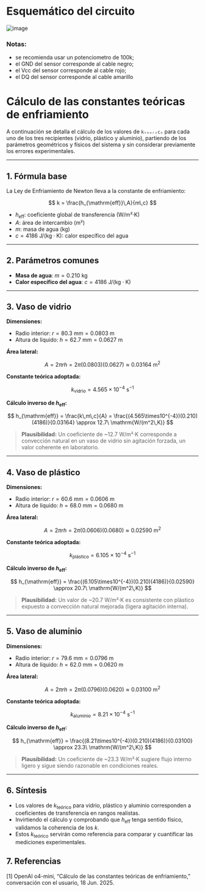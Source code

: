 # Esquemático del circuito

![image](https://github.com/user-attachments/assets/c41ab707-ce52-4b6b-8868-643121e96a59)

### Notas: 
- se recomienda usar un potenciometro de 100k;
- el GND del sensor corresponde al cable negro;
- el Vcc del sensor corresponde al cable rojo;
- el DQ del sensor corresponde al cable amarillo

# Cálculo de las constantes teóricas de enfriamiento

A continuación se detalla el cálculo de los valores de `kₜₑₒᵣᵢcₒ` para cada uno de los tres recipientes (vidrio, plástico y aluminio), partiendo de los parámetros geométricos y físicos del sistema y sin considerar previamente los errores experimentales.

---

## 1. Fórmula base

La Ley de Enfriamiento de Newton lleva a la constante de enfriamiento:

$$
 k = \frac{h_{\mathrm{eff}}\,A}{m\,c}
$$

- $h_{\mathrm{eff}}$: coeficiente global de transferencia (W/m²·K)
- $A$: área de intercambio (m²)
- $m$: masa de agua (kg)
- $c = 4186\ \mathrm{J/(kg\cdot K)}$: calor específico del agua

---

## 2. Parámetros comunes

- **Masa de agua**: $m = 0.210\ \mathrm{kg}$
- **Calor específico del agua**: $c = 4186\ \mathrm{J/(kg\cdot K)}$

---

## 3. Vaso de vidrio

**Dimensiones:**

- Radio interior: $r = 80.3\ \mathrm{mm} = 0.0803\ \mathrm{m}$
- Altura de líquido: $h = 62.7\ \mathrm{mm} = 0.0627\ \mathrm{m}$

**Área lateral:**

$$
 A = 2\pi r h = 2\pi (0.0803)(0.0627) \approx 0.03164\ \mathrm{m^2}
$$

**Constante teórica adoptada:**

$$
 k_{\mathrm{vidrio}} = 4.565 \times 10^{-4}\ \mathrm{s^{-1}}
$$

**Cálculo inverso de $h_{\mathrm{eff}}$:**

$$
 h_{\mathrm{eff}} = \frac{k\,m\,c}{A}
 = \frac{(4.565\times10^{-4})(0.210)(4186)}{0.03164}
 \approx 12.7\ \mathrm{W/(m^2\,K)}
$$

> **Plausibilidad:** Un coeficiente de ~12.7 W/m²·K corresponde a convección natural en un vaso de vidrio sin agitación forzada, un valor coherente en laboratorio.

---

## 4. Vaso de plástico

**Dimensiones:**

- Radio interior: $r = 60.6\ \mathrm{mm} = 0.0606\ \mathrm{m}$
- Altura de líquido: $h = 68.0\ \mathrm{mm} = 0.0680\ \mathrm{m}$

**Área lateral:**

$$
 A = 2\pi r h = 2\pi (0.0606)(0.0680) \approx 0.02590\ \mathrm{m^2}
$$

**Constante teórica adoptada:**

$$
 k_{\mathrm{plástico}} = 6.105 \times 10^{-4}\ \mathrm{s^{-1}}
$$

**Cálculo inverso de $h_{\mathrm{eff}}$:**

$$
 h_{\mathrm{eff}} = \frac{(6.105\times10^{-4})(0.210)(4186)}{0.02590}
 \approx 20.7\ \mathrm{W/(m^2\,K)}
$$

> **Plausibilidad:** Un valor de ~20.7 W/m²·K es consistente con plástico expuesto a convección natural mejorada (ligera agitación interna).

---

## 5. Vaso de aluminio

**Dimensiones:**

- Radio interior: $r = 79.6\ \mathrm{mm} = 0.0796\ \mathrm{m}$
- Altura de líquido: $h = 62.0\ \mathrm{mm} = 0.0620\ \mathrm{m}$

**Área lateral:**

$$
 A = 2\pi r h = 2\pi (0.0796)(0.0620) \approx 0.03100\ \mathrm{m^2}
$$

**Constante teórica adoptada:**

$$
 k_{\mathrm{aluminio}} = 8.21 \times 10^{-4}\ \mathrm{s^{-1}}
$$

**Cálculo inverso de $h_{\mathrm{eff}}$:**

$$
 h_{\mathrm{eff}} = \frac{(8.21\times10^{-4})(0.210)(4186)}{0.03100}
 \approx 23.3\ \mathrm{W/(m^2\,K)}
$$

> **Plausibilidad:** Un coeficiente de ~23.3 W/m²·K sugiere flujo interno ligero y sigue siendo razonable en condiciones reales.

---

## 6. Síntesis

- Los valores de $k_{\mathrm{teórico}}$ para vidrio, plástico y aluminio corresponden a coeficientes de transferencia en rangos realistas.
- Invirtiendo el cálculo y comprobando que $h_{\mathrm{eff}}$ tenga sentido físico, validamos la coherencia de los $k$.
- Estos $k_{\mathrm{teórico}}$ servirán como referencia para comparar y cuantificar las mediciones experimentales.

## 7. Referencias
[1] OpenAI o4-mini, “Cálculo de las constantes teóricas de enfriamiento,” conversación con el usuario, 18 Jun. 2025.
